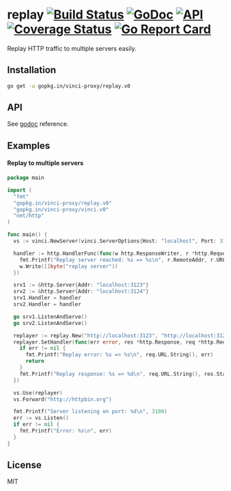 # replay [![Build Status](https://travis-ci.org/vinci-proxy/replay.png)](https://travis-ci.org/vinci-proxy/replay) [![GoDoc](https://godoc.org/github.com/vinci-proxy/replay?status.svg)](https://godoc.org/github.com/vinci-proxy/replay) [![API](https://img.shields.io/badge/status-stable-green.svg?style=flat)](https://godoc.org/github.com/vinci-proxy/replay) [![Coverage Status](https://coveralls.io/repos/github/vinci-proxy/replay/badge.svg?branch=master)](https://coveralls.io/github/vinci-proxy/replay?branch=master) [![Go Report Card](https://goreportcard.com/badge/github.com/vinci-proxy/replay)](https://goreportcard.com/report/github.com/vinci-proxy/replay)

Replay HTTP traffic to multiple servers easily.

## Installation

```bash
go get -u gopkg.in/vinci-proxy/replay.v0
```

## API

See [godoc](https://godoc.org/github.com/vinci-proxy/replay) reference.

## Examples

#### Replay to multiple servers

```go
package main

import (
  "fmt"
  "gopkg.in/vinci-proxy/replay.v0"
  "gopkg.in/vinci-proxy/vinci.v0"
  "net/http"
)

func main() {
  vs := vinci.NewServer(vinci.ServerOptions{Host: "localhost", Port: 3100})

  handler := http.HandlerFunc(func(w http.ResponseWriter, r *http.Request) {
    fmt.Printf("Replay server reached: %s => %s\n", r.RemoteAddr, r.URL.String())
    w.Write([]byte("replay server"))
  })

  srv1 := &http.Server{Addr: "localhost:3123"}
  srv2 := &http.Server{Addr: "localhost:3124"}
  srv1.Handler = handler
  srv2.Handler = handler

  go srv1.ListenAndServe()
  go srv2.ListenAndServe()

  replayer := replay.New("http://localhost:3123", "http://localhost:3124")
  replayer.SetHandler(func(err error, res *http.Response, req *http.Request) {
    if err != nil {
      fmt.Printf("Replay error: %s => %s\n", req.URL.String(), err)
      return
    }
    fmt.Printf("Replay response: %s => %d\n", req.URL.String(), res.StatusCode)
  })

  vs.Use(replayer)
  vs.Forward("http://httpbin.org")

  fmt.Printf("Server listening on port: %d\n", 3100)
  err := vs.Listen()
  if err != nil {
    fmt.Printf("Error: %s\n", err)
  }
}

```

## License

MIT
